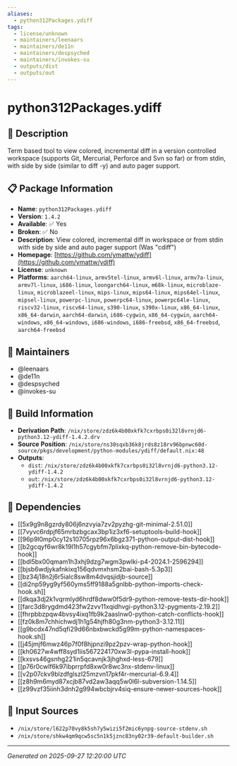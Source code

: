 ```yaml
---
aliases:
  - python312Packages.ydiff
tags:
  - license/unknown
  - maintainers/leenaars
  - maintainers/de11n
  - maintainers/despsyched
  - maintainers/invokes-su
  - outputs/dist
  - outputs/out
---
```


# python312Packages.ydiff

## 📝 Description

Term based tool to view colored, incremental diff in a version
controlled workspace (supports Git, Mercurial, Perforce and Svn
so far) or from stdin, with side by side (similar to diff -y)
and auto pager support.


## 📋 Package Information

- **Name**: `python312Packages.ydiff`
- **Version**: `1.4.2`
- **Available**: ✅ Yes
- **Broken**: ✅ No
- **Description**: View colored, incremental diff in workspace or from stdin with side by side and auto pager support (Was "cdiff")
- **Homepage**: [https://github.com/ymattw/ydiff](https://github.com/ymattw/ydiff)
- **License**: `unknown`
- **Platforms**: `aarch64-linux`, `armv5tel-linux`, `armv6l-linux`, `armv7a-linux`, `armv7l-linux`, `i686-linux`, `loongarch64-linux`, `m68k-linux`, `microblaze-linux`, `microblazeel-linux`, `mips-linux`, `mips64-linux`, `mips64el-linux`, `mipsel-linux`, `powerpc-linux`, `powerpc64-linux`, `powerpc64le-linux`, `riscv32-linux`, `riscv64-linux`, `s390-linux`, `s390x-linux`, `x86_64-linux`, `x86_64-darwin`, `aarch64-darwin`, `i686-cygwin`, `x86_64-cygwin`, `aarch64-windows`, `x86_64-windows`, `i686-windows`, `i686-freebsd`, `x86_64-freebsd`, `aarch64-freebsd`
## 👥 Maintainers

- @leenaars
- @de11n
- @despsyched
- @invokes-su


## 🔧 Build Information

- **Derivation Path**: `/nix/store/zdz6k4b00xkfk7cxrbps0i32l8vrnjd6-python3.12-ydiff-1.4.2.drv`
- **Source Position**: `/nix/store/ns30sqxb36k8jrds8z18rv96bpnwc60d-source/pkgs/development/python-modules/ydiff/default.nix:48`
- **Outputs**:
  - `dist`:  `/nix/store/zdz6k4b00xkfk7cxrbps0i32l8vrnjd6-python3.12-ydiff-1.4.2`
  - `out`:  `/nix/store/zdz6k4b00xkfk7cxrbps0i32l8vrnjd6-python3.12-ydiff-1.4.2`

## 🔗 Dependencies

- [[5x9g9n8gzrdy806j6nzvyia7zv2pyzhg-git-minimal-2.51.0]]
- [[7vyvc6rdpjf65mrbzbgcax3bp1iz3xf6-setuptools-build-hook]]
- [[96p9l0mp0cy12s10705rpz96x6bgz371-python-output-dist-hook]]
- [[b2gcqyf6wr8k19l1h57cgybfm7plixkq-python-remove-bin-bytecode-hook]]
- [[bdl5bx00qmam1h3xhj9dzg7wgm3pwlki-p4-2024.1-2596294]]
- [[bjsb6wdjykafnkixq156qdvmxhsm2bai-bash-5.3p3]]
- [[bz34j18n2j6r5ialc8sw8m4dvqsjidjb-source]]
- [[di2np59yg9yf560yms5ff9188a5gnlbb-python-imports-check-hook.sh]]
- [[dkqa3dj2k1vqrmlyd6hrdf8dww0f5dr9-python-remove-tests-dir-hook]]
- [[farc3d8rygdmd423fw2zvv11xqidhvgi-python3.12-pygments-2.19.2]]
- [[fhrpbbzpqw4bvsy4ixq1fb9k2aaslnw0-python-catch-conflicts-hook]]
- [[fz0k8m7chhichwdj1h1g54hjfh80g3nm-python3-3.12.11]]
- [[g9bcdx47nd5qfi29d66nbxbwckd5g99m-python-namespaces-hook.sh]]
- [[j45jmjf6mwz46p7f0f8hjpnzi9pz2pzv-wrap-python-hook]]
- [[kh0627w4wff8syd1iis567224170xw3l-pypa-install-hook]]
- [[kxsvs46gsnhg221in5qcavnjk3jhghxd-less-679]]
- [[p76r0cwlf6k97ibprrpfd8xw0r8wc3nx-stdenv-linux]]
- [[v2p07ckv9blzdfglszl25mzvn17pkf4r-mercurial-6.9.4]]
- [[z8h9m6myd87xcjb87vd2aw3aqq5w0l6l-subversion-1.14.5]]
- [[z99vzf35iinh3dnh2g994wbcbjrv4siq-ensure-newer-sources-hook]]

## 📁 Input Sources

- `/nix/store/l622p70vy8k5sh7y5wizi5f2mic6ynpg-source-stdenv.sh`
- `/nix/store/shkw4qm9qcw5sc5n1k5jznc83ny02r39-default-builder.sh`

---
*Generated on 2025-09-27 12:20:00 UTC*
